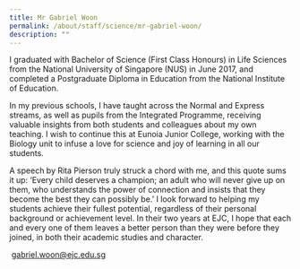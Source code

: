 ```yaml
---
title: Mr Gabriel Woon
permalink: /about/staff/science/mr-gabriel-woon/
description: ""
---
```

I graduated with Bachelor of Science (First Class Honours) in Life Sciences from the National University of Singapore (NUS) in June 2017, and completed a Postgraduate Diploma in Education from the National Institute of Education.

In my previous schools, I have taught across the Normal and Express streams, as well as pupils from the Integrated Programme, receiving valuable insights from both students and colleagues about my own teaching. I wish to continue this at Eunoia Junior College, working with the Biology unit to infuse a love for science and joy of learning in all our students.

A speech by Rita Pierson truly struck a chord with me, and this quote sums it up: ‘Every child deserves a champion; an adult who will never give up on them, who understands the power of connection and insists that they become the best they can possibly be.’ I look forward to helping my students achieve their fullest potential, regardless of their personal background or achievement level. In their two years at EJC, I hope that each and every one of them leaves a better person than they were before they joined, in both their academic studies and character.

 [gabriel.woon@ejc.edu.sg](mailto:gabriel.woon@ejc.edu.sg)